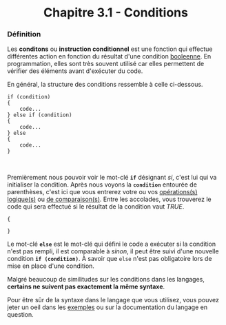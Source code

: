 <center><h1>Chapitre 3.1 - Conditions</h1></center>

### Définition

Les **conditons** ou **instruction conditionnel** est une fonction qui effectue différentes action en fonction du résultat d'une condition [booleenne](../Chapter_1/Types.md#types-bool). En programmation, elles sont très souvent utilisé car elles permettent de vérifier des éléments avant d'exécuter du code.

En général, la structure des conditions ressemble à celle ci-dessous.

```
if (condition)
{
    code...
} else if (condition)
{
    code...
} else
{
    code...
}
```
<br>

Premièrement nous pouvoir voir le mot-clé **`if`** désignant _si_, c'est lui qui va initialiser la condition. Après nous voyons la **`condition`** entourée de parenthèses, c'est ici que vous entrerez votre ou vos [opérations(s) logique(s)](../Chapter_2/Logic.md) ou [de comparaison(s)](../Chapter_2/Comparison.md). Entre les accolades, vous trouverez le code qui sera effectué si le résultat de la condition vaut _TRUE_.

```
{

}
```

Le mot-clé **`else`** est le mot-clé qui défini le code a exécuter si la condition n'est pas rempli, il est comparable à _sinon_, il peut être suivi d'une nouvelle condition **`if (condition)`**. À savoir que `else` n'est pas obligatoire lors de mise en place d'une condition.

Malgré beaucoup de similitudes sur les conditions dans les langages, **certains ne suivent pas exactement la même syntaxe**.

Pour être sûr de la syntaxe dans le langage que vous utilisez, vous pouvez jeter un oeil dans les [exemples](./Practice/Examples) ou sur la documentation du langage en question.